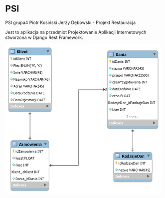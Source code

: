 # PSI
PSI grupa4 Piotr Kosiński Jerzy Dębowski - Projekt Restauracja

Jest to aplikacja na przedmiot Projektowanie Aplikacji Internetowych stworzona w Django Rest Framework. 

<img src='model.png' alt='Model relacyjny'>

